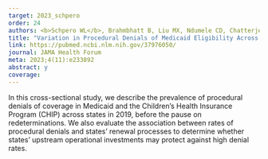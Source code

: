 ```yaml
---
target: 2023_schpero
order: 24
authors: <b>Schpero WL</b>, Brahmbhatt B, Liu MX, Ndumele CD, Chatterjee P
title: "Variation in Procedural Denials of Medicaid Eligibility Across States Before the COVID-19 Pandemic"
link: https://pubmed.ncbi.nlm.nih.gov/37976050/
journal: JAMA Health Forum
meta: 2023;4(11):e233892
abstract: y
coverage:
---
```

In this cross-sectional study, we describe the prevalence of procedural denials of coverage in Medicaid and the Children’s Health Insurance Program (CHIP) across states in 2019, before the pause on redeterminations. We also evaluate the association between rates of procedural denials and states’ renewal processes to determine whether states’ upstream operational investments may protect against high denial rates.